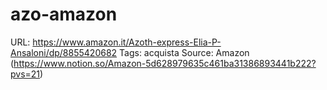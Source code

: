 # azo-amazon

URL: https://www.amazon.it/Azoth-express-Elia-P-Ansaloni/dp/8855420682
Tags: acquista
Source: Amazon (https://www.notion.so/Amazon-5d628979635c461ba31386893441b222?pvs=21)
